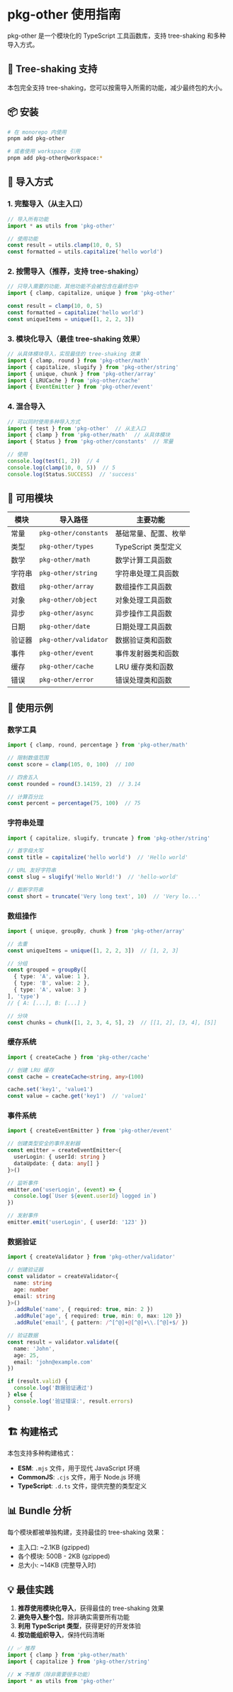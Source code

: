 # pkg-other 使用指南

pkg-other 是一个模块化的 TypeScript 工具函数库，支持 tree-shaking 和多种导入方式。

## 🌳 Tree-shaking 支持

本包完全支持 tree-shaking，您可以按需导入所需的功能，减少最终包的大小。

## 📦 安装

```bash
# 在 monorepo 内使用
pnpm add pkg-other

# 或者使用 workspace 引用
pnpm add pkg-other@workspace:*
```

## 🚀 导入方式

### 1. 完整导入（从主入口）

```typescript
// 导入所有功能
import * as utils from 'pkg-other'

// 使用功能
const result = utils.clamp(10, 0, 5)
const formatted = utils.capitalize('hello world')
```

### 2. 按需导入（推荐，支持 tree-shaking）

```typescript
// 只导入需要的功能，其他功能不会被包含在最终包中
import { clamp, capitalize, unique } from 'pkg-other'

const result = clamp(10, 0, 5)
const formatted = capitalize('hello world')
const uniqueItems = unique([1, 2, 2, 3])
```

### 3. 模块化导入（最佳 tree-shaking 效果）

```typescript
// 从具体模块导入，实现最佳的 tree-shaking 效果
import { clamp, round } from 'pkg-other/math'
import { capitalize, slugify } from 'pkg-other/string'
import { unique, chunk } from 'pkg-other/array'
import { LRUCache } from 'pkg-other/cache'
import { EventEmitter } from 'pkg-other/event'
```

### 4. 混合导入

```typescript
// 可以同时使用多种导入方式
import { test } from 'pkg-other'  // 从主入口
import { clamp } from 'pkg-other/math'  // 从具体模块
import { Status } from 'pkg-other/constants'  // 常量

// 使用
console.log(test(1, 2))  // 4
console.log(clamp(10, 0, 5))  // 5
console.log(Status.SUCCESS)  // 'success'
```

## 📝 可用模块

| 模块 | 导入路径 | 主要功能 |
|------|----------|----------|
| 常量 | `pkg-other/constants` | 基础常量、配置、枚举 |
| 类型 | `pkg-other/types` | TypeScript 类型定义 |
| 数学 | `pkg-other/math` | 数学计算工具函数 |
| 字符串 | `pkg-other/string` | 字符串处理工具函数 |
| 数组 | `pkg-other/array` | 数组操作工具函数 |
| 对象 | `pkg-other/object` | 对象处理工具函数 |
| 异步 | `pkg-other/async` | 异步操作工具函数 |
| 日期 | `pkg-other/date` | 日期处理工具函数 |
| 验证器 | `pkg-other/validator` | 数据验证类和函数 |
| 事件 | `pkg-other/event` | 事件发射器类和函数 |
| 缓存 | `pkg-other/cache` | LRU 缓存类和函数 |
| 错误 | `pkg-other/error` | 错误处理类和函数 |

## 🎯 使用示例

### 数学工具

```typescript
import { clamp, round, percentage } from 'pkg-other/math'

// 限制数值范围
const score = clamp(105, 0, 100)  // 100

// 四舍五入
const rounded = round(3.14159, 2)  // 3.14

// 计算百分比
const percent = percentage(75, 100)  // 75
```

### 字符串处理

```typescript
import { capitalize, slugify, truncate } from 'pkg-other/string'

// 首字母大写
const title = capitalize('hello world')  // 'Hello world'

// URL 友好字符串
const slug = slugify('Hello World!')  // 'hello-world'

// 截断字符串
const short = truncate('Very long text', 10)  // 'Very lo...'
```

### 数组操作

```typescript
import { unique, groupBy, chunk } from 'pkg-other/array'

// 去重
const uniqueItems = unique([1, 2, 2, 3])  // [1, 2, 3]

// 分组
const grouped = groupBy([
  { type: 'A', value: 1 },
  { type: 'B', value: 2 },
  { type: 'A', value: 3 }
], 'type')
// { A: [...], B: [...] }

// 分块
const chunks = chunk([1, 2, 3, 4, 5], 2)  // [[1, 2], [3, 4], [5]]
```

### 缓存系统

```typescript
import { createCache } from 'pkg-other/cache'

// 创建 LRU 缓存
const cache = createCache<string, any>(100)

cache.set('key1', 'value1')
const value = cache.get('key1')  // 'value1'
```

### 事件系统

```typescript
import { createEventEmitter } from 'pkg-other/event'

// 创建类型安全的事件发射器
const emitter = createEventEmitter<{
  userLogin: { userId: string }
  dataUpdate: { data: any[] }
}>()

// 监听事件
emitter.on('userLogin', (event) => {
  console.log(`User ${event.userId} logged in`)
})

// 发射事件
emitter.emit('userLogin', { userId: '123' })
```

### 数据验证

```typescript
import { createValidator } from 'pkg-other/validator'

// 创建验证器
const validator = createValidator<{
  name: string
  age: number
  email: string
}>()
  .addRule('name', { required: true, min: 2 })
  .addRule('age', { required: true, min: 0, max: 120 })
  .addRule('email', { pattern: /^[^@]+@[^@]+\\.[^@]+$/ })

// 验证数据
const result = validator.validate({
  name: 'John',
  age: 25,
  email: 'john@example.com'
})

if (result.valid) {
  console.log('数据验证通过')
} else {
  console.log('验证错误:', result.errors)
}
```

## 🏗️ 构建格式

本包支持多种构建格式：

- **ESM**: `.mjs` 文件，用于现代 JavaScript 环境
- **CommonJS**: `.cjs` 文件，用于 Node.js 环境
- **TypeScript**: `.d.ts` 文件，提供完整的类型定义

## 📊 Bundle 分析

每个模块都被单独构建，支持最佳的 tree-shaking 效果：

- 主入口: ~2.1KB (gzipped)
- 各个模块: 500B - 2KB (gzipped)
- 总大小: ~14KB (完整导入时)

## 💡 最佳实践

1. **推荐使用模块化导入**，获得最佳的 tree-shaking 效果
2. **避免导入整个包**，除非确实需要所有功能
3. **利用 TypeScript 类型**，获得更好的开发体验
4. **按功能组织导入**，保持代码清晰

```typescript
// ✅ 推荐
import { clamp } from 'pkg-other/math'
import { capitalize } from 'pkg-other/string'

// ❌ 不推荐（除非需要很多功能）
import * as utils from 'pkg-other'
```